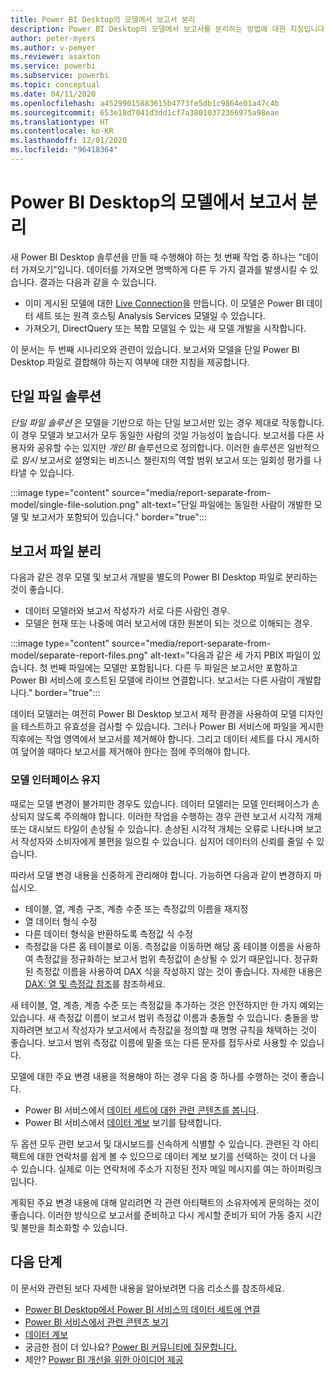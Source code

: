 ```yaml
---
title: Power BI Desktop의 모델에서 보고서 분리
description: Power BI Desktop의 모델에서 보고서를 분리하는 방법에 대한 지침입니다.
author: peter-myers
ms.author: v-pemyer
ms.reviewer: asaxton
ms.service: powerbi
ms.subservice: powerbi
ms.topic: conceptual
ms.date: 04/11/2020
ms.openlocfilehash: a45299015883615b4773fe5db1c9864e01a47c4b
ms.sourcegitcommit: 653e18d7041d3dd1cf7a38010372366975a98eae
ms.translationtype: HT
ms.contentlocale: ko-KR
ms.lasthandoff: 12/01/2020
ms.locfileid: "96418364"
---
```

# <a name="separate-reports-from-models-in-power-bi-desktop"></a>Power BI Desktop의 모델에서 보고서 분리

새 Power BI Desktop 솔루션을 만들 때 수행해야 하는 첫 번째 작업 중 하나는 "데이터 가져오기"입니다. 데이터를 가져오면 명백하게 다른 두 가지 결과를 발생시킬 수 있습니다. 결과는 다음과 같을 수 있습니다.

- 이미 게시된 모델에 대한 [Live Connection](../connect-data/desktop-report-lifecycle-datasets.md)을 만듭니다. 이 모델은 Power BI 데이터 세트 또는 원격 호스팅 Analysis Services 모델일 수 있습니다.
- 가져오기, DirectQuery 또는 복합 모델일 수 있는 새 모델 개발을 시작합니다.

이 문서는 두 번째 시나리오와 관련이 있습니다. 보고서와 모델을 단일 Power BI Desktop 파일로 결합해야 하는지 여부에 대한 지침을 제공합니다.

## <a name="single-file-solution"></a>단일 파일 솔루션

_단일 파일 솔루션_ 은 모델을 기반으로 하는 단일 보고서만 있는 경우 제대로 작동합니다. 이 경우 모델과 보고서가 모두 동일한 사람의 것일 가능성이 높습니다. 보고서를 다른 사용자와 공유할 수는 있지만 _개인 BI_ 솔루션으로 정의합니다. 이러한 솔루션은 일반적으로 _임시_ 보고서로 설명되는 비즈니스 챌린지의 역할 범위 보고서 또는 일회성 평가를 나타낼 수 있습니다.

:::image type="content" source="media/report-separate-from-model/single-file-solution.png" alt-text="단일 파일에는 동일한 사람이 개발한 모델 및 보고서가 포함되어 있습니다." border="true":::

## <a name="separate-report-files"></a>보고서 파일 분리

다음과 같은 경우 모델 및 보고서 개발을 별도의 Power BI Desktop 파일로 분리하는 것이 좋습니다.

- 데이터 모델러와 보고서 작성자가 서로 다른 사람인 경우.
- 모델은 현재 또는 나중에 여러 보고서에 대한 원본이 되는 것으로 이해되는 경우.

:::image type="content" source="media/report-separate-from-model/separate-report-files.png" alt-text="다음과 같은 세 가지 PBIX 파일이 있습니다. 첫 번째 파일에는 모델만 포함됩니다. 다른 두 파일은 보고서만 포함하고 Power BI 서비스에 호스트된 모델에 라이브 연결합니다. 보고서는 다른 사람이 개발합니다." border="true":::

데이터 모델러는 여전히 Power BI Desktop 보고서 제작 환경을 사용하여 모델 디자인을 테스트하고 유효성을 검사할 수 있습니다. 그러나 Power BI 서비스에 파일을 게시한 직후에는 작업 영역에서 보고서를 제거해야 합니다. 그리고 데이터 세트를 다시 게시하여 덮어쓸 때마다 보고서를 제거해야 한다는 점에 주의해야 합니다.

### <a name="preserve-the-model-interface"></a>모델 인터페이스 유지

때로는 모델 변경이 불가피한 경우도 있습니다. 데이터 모델러는 모델 인터페이스가 손상되지 않도록 주의해야 합니다. 이러한 작업을 수행하는 경우 관련 보고서 시각적 개체 또는 대시보드 타일이 손상될 수 있습니다. 손상된 시각적 개체는 오류로 나타나며 보고서 작성자와 소비자에게 불편을 일으킬 수 있습니다. 심지어 데이터의 신뢰를 줄일 수 있습니다.

따라서 모델 변경 내용을 신중하게 관리해야 합니다. 가능하면 다음과 같이 변경하지 마십시오.

- 테이블, 열, 계층 구조, 계층 수준 또는 측정값의 이름을 재지정
- 열 데이터 형식 수정
- 다른 데이터 형식을 반환하도록 측정값 식 수정
- 측정값을 다른 홈 테이블로 이동. 측정값을 이동하면 해당 홈 테이블 이름을 사용하여 측정값을 정규화하는 보고서 범위 측정값이 손상될 수 있기 때문입니다. 정규화된 측정값 이름을 사용하여 DAX 식을 작성하지 않는 것이 좋습니다. 자세한 내용은 [DAX: 열 및 측정값 참조](dax-column-measure-references.md)를 참조하세요.

새 테이블, 열, 계층, 계층 수준 또는 측정값을 추가하는 것은 안전하지만 한 가지 예외는 있습니다. 새 측정값 이름이 보고서 범위 측정값 이름과 충돌할 수 있습니다. 충돌을 방지하려면 보고서 작성자가 보고서에서 측정값을 정의할 때 명명 규칙을 채택하는 것이 좋습니다. 보고서 범위 측정값 이름에 밑줄 또는 다른 문자를 접두사로 사용할 수 있습니다.

모델에 대한 주요 변경 내용을 적용해야 하는 경우 다음 중 하나를 수행하는 것이 좋습니다.

- Power BI 서비스에서 [데이터 세트에 대한 관련 콘텐츠를 봅니다](../consumer/end-user-related.md).
- Power BI 서비스에서 [데이터 계보](../collaborate-share/service-data-lineage.md) 보기를 탐색합니다.

두 옵션 모두 관련 보고서 및 대시보드를 신속하게 식별할 수 있습니다. 관련된 각 아티팩트에 대한 연락처를 쉽게 볼 수 있으므로 데이터 계보 보기를 선택하는 것이 더 나을 수 있습니다. 실제로 이는 연락처에 주소가 지정된 전자 메일 메시지를 여는 하이퍼링크입니다.

계획된 주요 변경 내용에 대해 알리려면 각 관련 아티팩트의 소유자에게 문의하는 것이 좋습니다. 이러한 방식으로 보고서를 준비하고 다시 게시할 준비가 되어 가동 중지 시간 및 불만을 최소화할 수 있습니다.

## <a name="next-steps"></a>다음 단계

이 문서와 관련된 보다 자세한 내용을 알아보려면 다음 리소스를 참조하세요.

- [Power BI Desktop에서 Power BI 서비스의 데이터 세트에 연결](../connect-data/desktop-report-lifecycle-datasets.md)
- [Power BI 서비스에서 관련 콘텐츠 보기](../consumer/end-user-related.md)
- [데이터 계보](../collaborate-share/service-data-lineage.md)
- 궁금한 점이 더 있나요? [Power BI 커뮤니티에 질문합니다.](https://community.powerbi.com/)
- 제안? [Power BI 개선을 위한 아이디어 제공](https://ideas.powerbi.com/)
